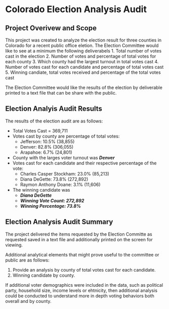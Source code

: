 #  **Colorado Election Analysis Audit**

## Project Overivew and Scope

This project was created to analyze the election result for three counties in Colorado for a recent public office eletion.  The Election Committee would like to see at a minimum the following deliverabels
        1. Total number of votes cast in the election
        2. Number of votes and percentage of total votes for each county
        3. Which county had the largest turnout in total votes cast
        4. Number of votes cast for each candidate and percentage of total votes cast
        5. Winning candiate, total votes received and percentage of the total votes cast

The Election Committee would like the results of the election by deliverable printed to a text file that can be share with the public.

## Election Analyis Audit Results

The results of the election audit are as follows:
- Total Votes Cast = 369,711
- Votes cast by county are percentage of total votes:
    + Jefferson: 10.5% (38,855)
    + Denver: 82.8% (306,055)
    + Arapahoe: 6.7% (24,801)
- County with the larges voter turnout was ***Denver***
- Votes cast for each candidate and their respective percentage of the vote:
    * Charles Casper Stockham: 23.0% (85,213)
    * Diana DeGette: 73.8% (272,892)
    * Raymon Anthony Doane: 3.1% (11,606)
- The winning candidate was
    * ***Diana DeGette***
    * ***Winning Vote Count: 272,892***
    * ***Winning Percentage: 73.8%***

## Election Analysis Audit Summary

The project delivered the items requested by the Election Committe as requested saved in a text file and additionally printed on the screen for viewing.  

Additional analytical elements that might prove useful to the committee or public are as follows:

1. Provide an analysis by county of total votes cast for each candidate.
2. Winning candidate by county. 

If additional voter demographics were included in the data, such as political party, household size, income levels or ehtnicity, then additional analysis could be conducted to understand more in depth voting behaviors both overall and by county.
